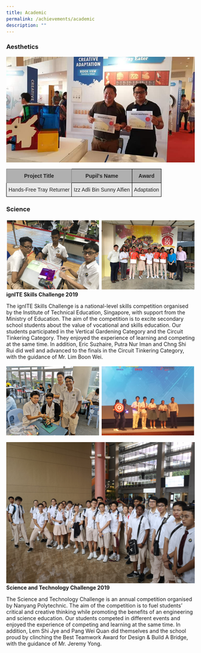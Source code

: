 ```yaml
---
title: Academic
permalink: /achievements/academic
description: ""
---
```

### Aesthetics

![Aesthetics](/images/Aesthetics.png)

<style type="text/css">
.tg  {border-collapse:collapse;border-spacing:0;}
.tg td{border-color:black;border-style:solid;border-width:1px;font-family:Arial, sans-serif;font-size:14px;
  overflow:hidden;padding:10px 5px;word-break:normal;}
.tg th{border-color:black;border-style:solid;border-width:1px;font-family:Arial, sans-serif;font-size:14px;
  font-weight:normal;overflow:hidden;padding:10px 5px;word-break:normal;}
.tg .tg-dwlh{background-color:#B0B0B0;color:#222;font-weight:bold;text-align:center;vertical-align:middle}
.tg .tg-ano2{background-color:#B0B0B0;border-color:inherit;color:#222;font-weight:bold;text-align:center;vertical-align:middle}
.tg .tg-ku5w{background-color:#EAEAEA;color:#222;text-align:center;vertical-align:middle}
</style>
<table class="tg">
<thead>
  <tr>
    <th class="tg-ano2"><span style="color:#222;background-color:#B0B0B0">Project Title</span></th>
    <th class="tg-dwlh"><span style="color:#222;background-color:#B0B0B0">Pupil's Name</span></th>
    <th class="tg-dwlh"><span style="color:#222;background-color:#B0B0B0">Award</span></th>
  </tr>
</thead>
<tbody>
  <tr>
    <td class="tg-ku5w"><span style="color:#222;background-color:#EAEAEA">Hands-Free Tray Returner</span><br></td>
    <td class="tg-ku5w"><span style="color:#222;background-color:#EAEAEA">Izz Adli Bin Sunny Alfien</span><br></td>
    <td class="tg-ku5w"><span style="color:#222;background-color:#EAEAEA">Adaptation</span></td>
  </tr>
</tbody>
</table>

### Science

![ignITE Skills Challenge 2019](/images/Science.png)
**ignITE Skills Challenge 2019**

The ignITE Skills Challenge is a national-level skills competition organised by the Institute of Technical Education, Singapore, with support from the Ministry of Education. The aim of the competition is to excite secondary school students about the value of vocational and skills education. Our students participated in the Vertical Gardening Category and the Circuit Tinkering Category. They enjoyed the experience of learning and competing at the same time. In addition, Eric Suzhaire, Putra Nur Iman and Chng Shi Rui did well and advanced to the finals in the Circuit Tinkering Category, with the guidance of Mr. Lim Boon Wei.

![ignITE Skills Challenge](/images/Science2.png)

![Science and Technology Challenge 2019](/images/STC%201.jpg)
**Science and Technology Challenge 2019**

The Science and Technology Challenge is an annual competition organised by Nanyang Polytechnic. The aim of the competition is to fuel students’ critical and creative thinking while promoting the benefits of an engineering and science education. Our students competed in different events and enjoyed the experience of competing and learning at the same time. In addition, Lem Shi Jye and Pang Wei Quan did themselves and the school proud by clinching the Best Teamwork Award for Design & Build A Bridge, with the guidance of Mr. Jeremy Yong.
